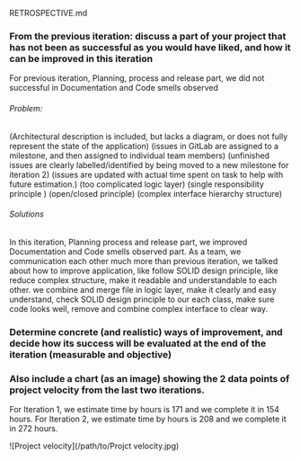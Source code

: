 RETROSPECTIVE.md

### From the previous iteration: discuss a part of your project that has not been as successful as you would have liked, and how it can be improved in this iteration

For previous iteration, Planning, process and release part, we did not successful in Documentation and Code smells observed
###### Problem:
(Architectural description is included, but lacks a diagram, or does not fully represent the state of the application)
(issues in GitLab are assigned to a milestone, and then assigned to individual team members)
(unfinished issues are clearly labelled/identified by being moved to a new milestone for iteration 2)
(issues are updated with actual time spent on task to help with future estimation.)
(too complicated logic layer)
(single responsibility principle )
(open/closed principle)
(complex interface hierarchy structure)
###### Solutions
In this iteration, Planning process and release part, we improved Documentation and Code smells observed part. 
As a team, we communication each other much more than previous iteration, we talked about how to improve application, like follow SOLID design principle, like reduce complex structure, make it readable and understandable to each other. 
	we combine and merge file in logic layer, make it clearly and easy understand, check SOLID design principle to our each class, make sure code looks well, remove and combine complex interface to clear way.

### Determine concrete (and realistic) ways of improvement, and decide how its success will be evaluated at the end of the iteration (measurable and objective)


### Also include a chart (as an image) showing the 2 data points of project velocity from the last two iterations. 
For Iteration 1, we estimate time by hours is 171 and we complete it in 154 hours.
For Iteration 2, we estimate time by hours is 208 and we complete it in 272 hours.

![Project velocity](/path/to/Projct velocity.jpg)